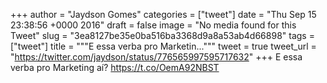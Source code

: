 
+++
author = "Jaydson Gomes"
categories = ["tweet"]
date = "Thu Sep 15 23:38:56 +0000 2016"
draft = false
image = "No media found for this Tweet"
slug = "3ea8127be35e0ba516ba3368d9a8a53ab4d66898"
tags = ["tweet"]
title = """E essa verba pro Marketin..."""
tweet = true
tweet_url = "https://twitter.com/jaydson/status/776565997595717632"
+++
E essa verba pro Marketing aí? https://t.co/OemA92NBST
